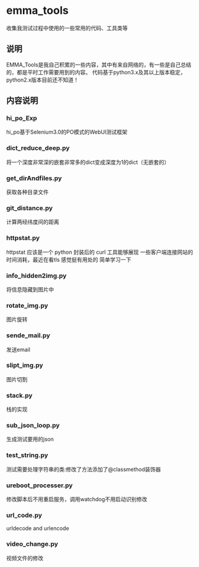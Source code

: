 # emma_tools

收集我测试过程中使用的一些常用的代码、工具类等
## 说明

EMMA_Tools是我自己积累的一些内容，其中有来自网络的，有一些是自己总结的，都是平时工作需要用到的内容。
代码基于python3.x及其以上版本稳定，python2.x版本目前还不知道！
## 内容说明
### hi_po_Exp

hi_po基于Selenium3.0的PO模式的WebUI测试框架

### dict_reduce_deep.py
将一个深度非常深的嵌套非常多的dict变成深度为1的dict（无嵌套的）
### get_dirAndfiles.py
获取各种目录文件
### git_distance.py

计算两经纬度间的距离
### httpstat.py
httpstat 应该是一个 python 封装后的 curl 工具能够展现 一些客户端连接网站的时间消耗，最近在看tls 感觉挺有用处的 简单学习一下
### info_hidden2img.py

将信息隐藏到图片中

### rotate_img.py
图片旋转

### sende_mail.py

发送email

### slipt_img.py

图片切割

### stack.py

栈的实现
### sub_json_loop.py
生成测试要用的json

### test_string.py

测试需要处理字符串的类:修改了方法添加了@classmethod装饰器

### ureboot_processer.py

修改脚本后不用重启服务，调用watchdog不用启动识别修改
### url_code.py

urldecode and urlencode
### video_change.py
视频文件的修改
